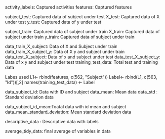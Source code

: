 
activity_labels: Captured activities 
features: Captured features

subject_test: Captured data of subject under test
X_test: Captured data of X under test
y_test: Captured data of y under test

subject_train: Captured data of subject under train
X_train: Captured data of subject under train
y_train: Captured data of subject under train



data_train_X_subject: Data of X and Subject  under train
data_train_X_subject_y: Data of X y and subject under train
data_test_X_subject: Data of x and subject under test
data_test_X_subject_y: Data of x y and subject under test
training_test_data: Total test and training data



Labes used
L1<- rbind(features, c(562, "Subject"))
Label<- rbind(L1, c(563, "Id"))[,2]
names(training_test_data) <- Label

data_subject_id: Data with ID and subject
data_mean: Mean data
data_std : Standard deviation data

data_subject_id_mean:Toatal data with id mean and subject
data_mean_standard_deviation: Mean standard deviation data





descriptive_data : Descriptive data with labels



average_tidy_data: final average of variables in data
